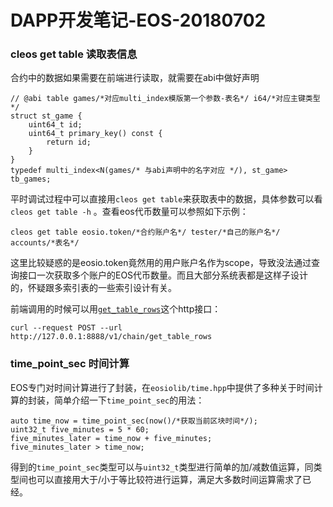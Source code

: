 # DAPP开发笔记-EOS-20180702

### cleos get table 读取表信息

合约中的数据如果需要在前端进行读取，就需要在abi中做好声明

```
// @abi table games/*对应multi_index模版第一个参数-表名*/ i64/*对应主键类型*/
struct st_game {
    uint64_t id;
    uint64_t primary_key() const {
        return id;
    }
}
typedef multi_index<N(games/* 与abi声明中的名字对应 */), st_game> tb_games;
```

平时调试过程中可以直接用`cleos get table`来获取表中的数据，具体参数可以看`cleos get table -h` 。查看eos代币数量可以参照如下示例：

```
cleos get table eosio.token/*合约账户名*/ tester/*自己的账户名*/ accounts/*表名*/
```

这里比较疑惑的是eosio.token竟然用的用户账户名作为scope，导致没法通过查询接口一次获取多个账户的EOS代币数量。而且大部分系统表都是这样子设计的，怀疑跟多索引表的一些索引设计有关。

前端调用的时候可以用[`get_table_rows`](https://developers.eos.io/eosio-nodeos/reference#get_table_rows)这个http接口：

```
curl --request POST --url http://127.0.0.1:8888/v1/chain/get_table_rows
```



### time_point_sec 时间计算

EOS专门对时间计算进行了封装，在`eosiolib/time.hpp`中提供了多种关于时间计算的封装，简单介绍一下`time_point_sec`的用法：

```
auto time_now = time_point_sec(now()/*获取当前区块时间*/);
uint32_t five_minutes = 5 * 60;
five_minutes_later = time_now + five_minutes;
five_minutes_later > time_now;
```

得到的`time_point_sec`类型可以与`uint32_t`类型进行简单的加/减数值运算，同类型间也可以直接用大于/小于等比较符进行运算，满足大多数时间运算需求了已经。